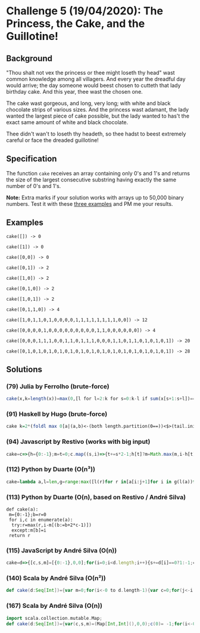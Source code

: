 # Challenge 5 (19/04/2020): The Princess, the Cake, and the Guillotine!

## Background

"Thou shalt not vex the princess or thee might loseth thy head" wast common knowledge among all villagers. And every year the dreadful day would arrive; the day someone would beest chosen to cutteth that lady birthday cake. And this year, thee wast the chosen one. 

The cake wast gorgeous, and long, very long; with white and black chocolate strips of various sizes. And the princess wast adamant, the lady wanted the largest piece of cake possible, but the lady wanted to has't the exact same amount of white and black chocolate.

Thee didn't wan't to loseth thy headeth, so thee hadst to beest extremely careful or face the dreaded guillotine!

## Specification

The function `cake` receives an array containing only 0's and 1's and returns the size of the largest consecutive substring having exactly the same number of 0's and 1's. 

**Note:** Extra marks if your solution works with arrays up to 50,000 binary numbers. Test it with these [three examples](https://github.com/hugoferreira/golf-during-covid/tree/master/data/day5) and PM me your results.

## Examples

```
cake([]) -> 0

cake([1]) -> 0

cake([0,0]) -> 0

cake([0,1]) -> 2

cake([1,0]) -> 2

cake([0,1,0]) -> 2

cake([1,0,1]) -> 2

cake([0,1,1,0]) -> 4

cake([1,0,1,1,0,1,0,0,0,0,1,1,1,1,1,1,1,1,0,0]) -> 12

cake([0,0,0,0,1,0,0,0,0,0,0,0,0,0,1,1,0,0,0,0,0,0]) -> 4

cake([0,0,0,1,1,1,0,0,1,1,0,1,1,1,0,0,0,1,1,0,1,1,0,1,0,1,0,1]) -> 20

cake([0,1,0,1,0,1,0,1,0,1,0,1,0,1,0,1,0,1,0,1,0,1,0,1,0,1,0,1]) -> 28
```

## Solutions

### (79) Julia by Ferrolho (brute-force)
```julia
cake(x,k=length(x))=max(0,[l for l=2:k for s=0:k-l if sum(x[s+1:s+l])==l/2]...)
```

### (91) Haskell by Hugo (brute-force)
```haskell
cake k=2*(foldl max 0[a|(a,b)<-(both length.partition(0==))<$>(tail.inits=<<tails k),a==b])
```

### (94) Javascript by Restivo (works with big input)
```javascript
cake=c=>{h={0:-1};m=t=0;c.map((s,i)=>{t+=s*2-1;h[t]?m=Math.max(m,i-h[t]):h[t]=''+i});return m}
```

### (112) Python by Duarte (O(n³))
```python
cake=lambda a,l=len,g=range:max([l(r)for r in[a[i:j+1]for i in g(l(a))for j in g(i,l(a))]if sum(r)==l(r)/2]+[0])
```

### (113) Python by Duarte (O(n), based on Restivo / André Silva)
```
def cake(a):
 m={0:-1};b=r=0
 for i,c in enumerate(a):
  try:r=max(r,i-m[(b:=b+2*c-1)])
  except:m[b]=i
 return r
```

### (115) JavaScript by André Silva (O(n))
```javascript
cake=d=>{[c,s,m]=[{0:-1},0,0];for(i=0;i<d.length;i++){s+=d[i]==0?1:-1;c[s]?(t=i-c[s],t+1>m?m=t:0):c[s]=i;}return m;}
```

### (140) Scala by André Silva (O(n²))
```scala
def cake(d:Seq[Int])={var m=0;for(i<-0 to d.length-1){var c=0;for(j<-i to d.length-1){if(d(j)==0)c-=1 else c+=1;if(c==0&&m<j-i+1)m=j-i+1}};m}
```

### (167) Scala by André Silva (O(n))
```scala
import scala.collection.mutable.Map;
def cake(d:Seq[Int])={var(c,s,m)=(Map[Int,Int](),0,0);c(0)= -1;for(i<-0 to d.length-1){s+=(if(d(i)==0)1 else -1);try{val d=i-c(s);if(d>m+1)m=d}catch{case _=>c(s)=i}};m}
```

